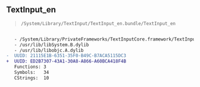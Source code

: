 ## TextInput_en

> `/System/Library/TextInput/TextInput_en.bundle/TextInput_en`

```diff

   - /System/Library/PrivateFrameworks/TextInputCore.framework/TextInputCore
   - /usr/lib/libSystem.B.dylib
   - /usr/lib/libobjc.A.dylib
-  UUID: 21115E1B-6351-35F0-B49C-B7ACA5115DC3
+  UUID: ED2B7307-43A1-30A8-A866-A60BCA418F4B
   Functions: 3
   Symbols:   34
   CStrings:  10

```
